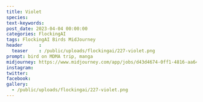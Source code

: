 ```yaml
---
title: Violet
species: 
text-keywords: 
post_date: 2023-04-04 00:00:00
categories: FlockingAI
tags: FlockingAI Birds MidJourney 
header      :
  teaser    : /public/uploads/flockingai/227-violet.png
prompt: bird on MDMA trip, manga
midjourney: https://www.midjourney.com/app/jobs/d43d4674-0ff1-4816-aa64-7ffabd829670
instagram: 
twitter: 
facebook: 
gallery: 
  - /public/uploads/flockingai/227-violet.png
---
```


